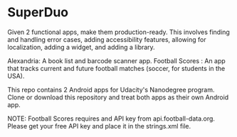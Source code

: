 # SuperDuo
Given 2 functional apps, make them production-ready. This involves finding and handling error cases, adding accessibility features, allowing for localization, adding a widget, and adding a library.

Alexandria: A book list and barcode scanner app.
Football Scores : An app that tracks current and future football matches (soccer, for students in the USA).

This repo contains 2 Android apps for Udacity's Nanodegree program. Clone or download this repository and treat both apps as their own Android app.

NOTE: Football Scores requires and API key from api.football-data.org. Please get your free API key and place it in the strings.xml file.
